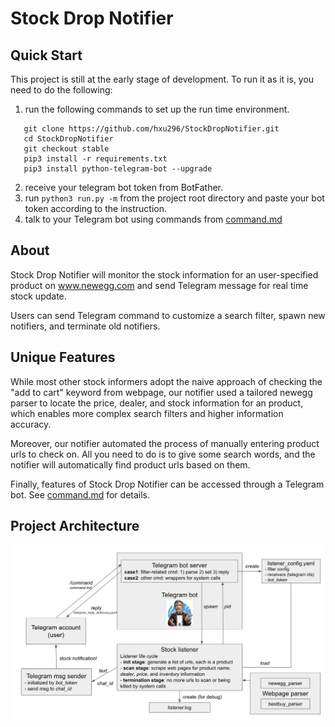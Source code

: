 # Stock Drop Notifier

## Quick Start
This project is still at the early stage of development. To run it as it is, you need to do the following:
1. run the following commands to set up the run time environment. 
 ```
    git clone https://github.com/hxu296/StockDropNotifier.git 
    cd StockDropNotifier
    git checkout stable
    pip3 install -r requirements.txt
    pip3 install python-telegram-bot --upgrade
```
2. receive your telegram bot token from BotFather.
3. run `python3 run.py -m` from the project root directory and paste your bot token according to the instruction.
4. talk to your Telegram bot using commands from [command.md](command.md)

## About

Stock Drop Notifier will monitor the stock information for an user-specified product on www.newegg.com and send Telegram message for real time stock update. 

Users can send Telegram command to customize a search filter, spawn new notifiers, and terminate old notifiers.

## Unique Features

While most other stock informers adopt the naive approach of checking the "add to cart" keyword from webpage, our notifier used a tailored newegg parser to locate the price, dealer, and stock information for an product, which enables more complex search filters and higher information accuracy. 

Moreover, our notifier automated the process of manually entering product urls to check on. All you need to do is to give some search words, and the notifier will automatically find product urls based on them.


Finally, features of Stock Drop Notifier can be accessed through a Telegram bot. See [command.md](command.md) for details. 


## Project Architecture
![architecture](./assets/architecture.png)



